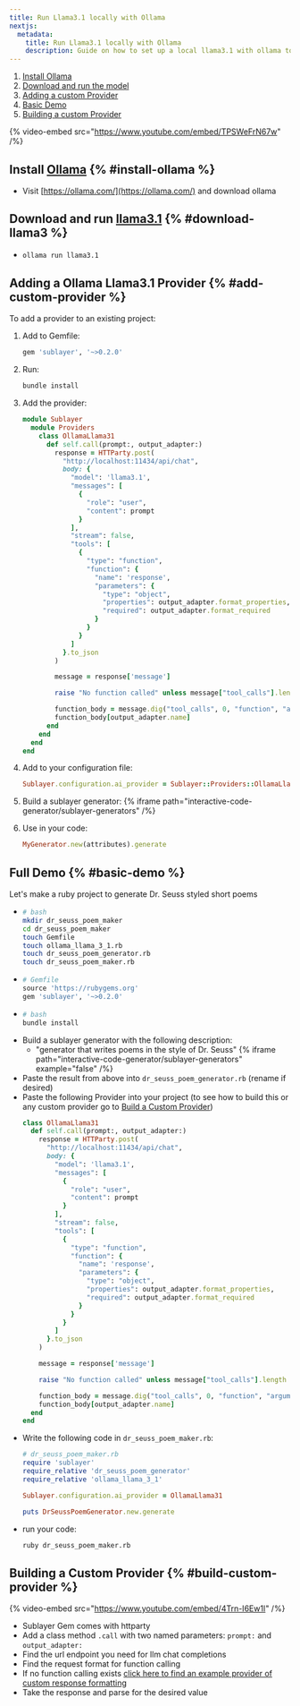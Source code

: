```yaml
---
title: Run Llama3.1 locally with Ollama
nextjs:
  metadata:
    title: Run Llama3.1 locally with Ollama
    description: Guide on how to set up a local llama3.1 with ollama to work with Sublayer.
---
```


1. [Install Ollama](#install-ollama)
2. [Download and run the model](#download-llama3)
3. [Adding a custom Provider](#add-custom-provider)
4. [Basic Demo](#basic-demo)
5. [Building a custom Provider](#build-custom-provider)

{% video-embed src="https://www.youtube.com/embed/TPSWeFrN67w" /%}

## Install [Ollama](https://ollama.com/) {% #install-ollama %}
* Visit [https://ollama.com/](https://ollama.com/) and download ollama

## Download and run [llama3.1](https://ollama.com/library/llama3.1) {% #download-llama3 %}
*
  ```bash
  ollama run llama3.1
  ```

## Adding a Ollama Llama3.1 Provider {% #add-custom-provider %}
To add a provider to an existing project:

1. Add to Gemfile:
    ```ruby
    gem 'sublayer', '~>0.2.0'
    ```
2. Run:
    ```bash
    bundle install
    ```
3. Add the provider:
    ```ruby
    module Sublayer
      module Providers
        class OllamaLlama31
          def self.call(prompt:, output_adapter:)
            response = HTTParty.post(
              "http://localhost:11434/api/chat",
              body: {
                "model": 'llama3.1',
                "messages": [
                  {
                    "role": "user",
                    "content": prompt
                  }
                ],
                "stream": false,
                "tools": [
                  {
                    "type": "function",
                    "function": {
                      "name": 'response',
                      "parameters": {
                        "type": "object",
                        "properties": output_adapter.format_properties,
                        "required": output_adapter.format_required
                      }
                    }
                  }
                ]
              }.to_json
            )

            message = response['message']

            raise "No function called" unless message["tool_calls"].length > 0

            function_body = message.dig("tool_calls", 0, "function", "arguments")
            function_body[output_adapter.name]
          end
        end
      end
    end
    ```
4. Add to your configuration file:
    ```ruby
    Sublayer.configuration.ai_provider = Sublayer::Providers::OllamaLlama31
    ```
5. Build a sublayer generator:
    {% iframe path="interactive-code-generator/sublayer-generators" /%}

6. Use in your code:
    ```ruby
    MyGenerator.new(attributes).generate
    ```

## Full Demo {% #basic-demo %}
Let's make a ruby project to generate Dr. Seuss styled short poems
* ```bash
  # bash
  mkdir dr_seuss_poem_maker
  cd dr_seuss_poem_maker
  touch Gemfile
  touch ollama_llama_3_1.rb
  touch dr_seuss_poem_generator.rb
  touch dr_seuss_poem_maker.rb
  ```
* ```ruby
  # Gemfile
  source 'https://rubygems.org'
  gem 'sublayer', '~>0.2.0'
  ```
* ```bash
  # bash
  bundle install
  ```
* Build a sublayer generator with the following description:
    * "generator that writes poems in the style of Dr. Seuss"
    {% iframe path="interactive-code-generator/sublayer-generators" example="false" /%}
* Paste the result from above into `dr_seuss_poem_generator.rb` (rename if desired)
* Paste the following Provider into your project (to see how to build this or any custom provider go to [Build a Custom Provider](#build-custom-provider))
  ```ruby
  class OllamaLlama31
    def self.call(prompt:, output_adapter:)
      response = HTTParty.post(
        "http://localhost:11434/api/chat",
        body: {
          "model": 'llama3.1',
          "messages": [
            {
              "role": "user",
              "content": prompt
            }
          ],
          "stream": false,
          "tools": [
            {
              "type": "function",
              "function": {
                "name": 'response',
                "parameters": {
                  "type": "object",
                  "properties": output_adapter.format_properties,
                  "required": output_adapter.format_required
                }
              }
            }
          ]
        }.to_json
      )

      message = response['message']

      raise "No function called" unless message["tool_calls"].length > 0

      function_body = message.dig("tool_calls", 0, "function", "arguments")
      function_body[output_adapter.name]
    end
  end
  ```
* Write the following code in `dr_seuss_poem_maker.rb`:
  ```ruby
  # dr_seuss_poem_maker.rb
  require 'sublayer'
  require_relative 'dr_seuss_poem_generator'
  require_relative 'ollama_llama_3_1'

  Sublayer.configuration.ai_provider = OllamaLlama31

  puts DrSeussPoemGenerator.new.generate
  ```
* run your code:
  ```bash
  ruby dr_seuss_poem_maker.rb
  ```

## Building a Custom Provider {% #build-custom-provider %}
{% video-embed src="https://www.youtube.com/embed/4Trn-I6Ew1I" /%}

* Sublayer Gem comes with httparty
* Add a class method `.call` with two named parameters: `prompt:` and `output_adapter:`
* Find the url endpoint you need for llm chat completions
* Find the request format for function calling
* If no function calling exists [click here to find an example provider of custom response formatting](https://github.com/sublayerapp/sublayer/blob/0.0/lib/sublayer/providers/local.rb)
* Take the response and parse for the desired value

